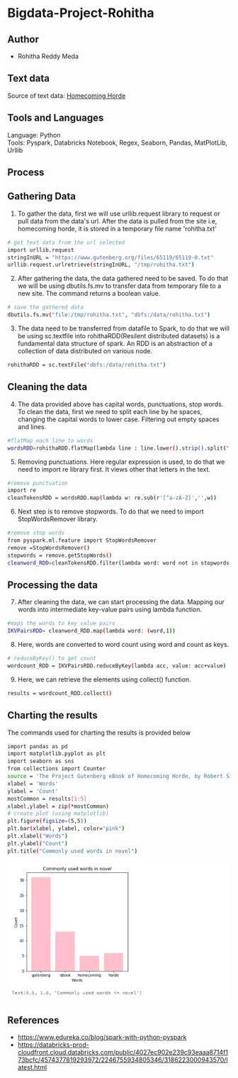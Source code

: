 # Bigdata-Project-Rohitha
## Author
- Rohitha Reddy Meda
## Text data
Source of text data: [Homecoming Horde](https://www.gutenberg.org/files/65119/65119-0.txt)
## Tools and Languages
Language: Python  
Tools: Pyspark, Databricks Notebook, Regex, Seaborn, Pandas, MatPlotLib, Urllib
## Process
## Gathering Data
1. To gather the data, first we will use urllib.request library to request or pull data from the data's url. After the data is pulled from the site i.e, homecoming horde, it is stored in a temporary file name 'rohitha.txt'
```Bash
# get text data from the url selected
import urllib.request
stringInURL = "https://www.gutenberg.org/files/65119/65119-0.txt"
urllib.request.urlretrieve(stringInURL, "/tmp/rohitha.txt")
```
2. After gathering the data, the data gathered need to be saved. To do that we will be using dbutils.fs.mv to transfer data from temporary file to a new site. The command returns a boolean value.
```Bash
# save the gathered data
dbutils.fs.mv("file:/tmp/rohitha.txt", "dbfs:/data/rohitha.txt")
```
3. The data need to be transferred from datafile to Spark, to do that we will be using sc.textfile into rohithaRDD(Resilent distributed datasets) is a fundamental data structure of spark. An RDD is an abstraction of a collection of data distributed on various node.
```Bash
rohithaRDD = sc.textFile("dbfs:/data/rohitha.txt")
```
## Cleaning the data
4. The data provided above has capital words, punctuations, stop words. To clean the data, first we need to split each line by he spaces, changing the capital words to lower case. Filtering out empty spaces and lines. 
```Bash
#flatMap each line to words 
wordsRDD=rohithaRDD.flatMap(lambda line : line.lower().strip().split(" "))
```
5. Removing punctuations. Here regular expression is used, to do that we need to import re library first. It views other that letters in the text.
```Bash
#remove punctuation
import re
cleanTokensRDD = wordsRDD.map(lambda w: re.sub(r'[^a-zA-Z]','',w))
```
6. Next step is to remove stopwords. To do that we need to import StopWordsRemover library. 
```Bash
#remove stop words
from pyspark.ml.feature import StopWordsRemover
remove =StopWordsRemover()
stopwords = remove.getStopWords()
cleanword_RDD=cleanTokensRDD.filter(lambda word: word not in stopwords
```
## Processing the data
7. After cleaning the data, we can start processing the data. Mapping our words into intermediate key-value pairs using lambda function.
```Bash
#maps the words to key value pairs
IKVPairsRDD= cleanword_RDD.map(lambda word: (word,1))
```
8. Here, words are converted to word count using word and count as keys.
```Bash
# reduceByKey() to get count
wordcount_RDD = IKVPairsRDD.reduceByKey(lambda acc, value: acc+value)
```
9. Here, we can retrieve the elements using collect() function. 
```Bash
results = wordcount_RDD.collect()
```
## Charting the results
The commands used for charting the results is provided below
```Bash
import pandas as pd
import matplotlib.pyplot as plt
import seaborn as sns
from collections import Counter
source = 'The Project Gutenberg eBook of Homecoming Horde, by Robert Silverberg'
xlabel = 'Words'
ylabel = 'Count'
mostCommon = results[1:5]
xlabel,ylabel = zip(*mostCommon)
# create plot (using matplotlib)
plt.figure(figsize=(5,5))
plt.bar(xlabel, ylabel, color="pink")
plt.xlabel("Words")
plt.ylabel("Count")
plt.title("Commonly used words in novel")
```
![Image](https://github.com/Rohitha12/bigdata-project/blob/main/barchart.PNG)
## References
- https://www.edureka.co/blog/spark-with-python-pyspark
- https://databricks-prod-cloudfront.cloud.databricks.com/public/4027ec902e239c93eaaa8714f173bcfc/4574377819293972/2246755934805346/3186223000943570/latest.html
